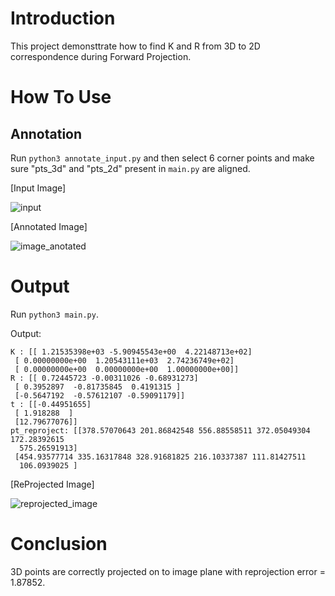 # Introduction
This project demonsttrate how to find K and R from 3D to 2D correspondence during 
Forward Projection.

# How To Use

## Annotation
Run `python3 annotate_input.py` and then select 6 corner points and make sure "pts_3d" and "pts_2d"
present in `main.py` are aligned.

[Input Image]

![input](https://user-images.githubusercontent.com/22910010/236404103-f862b879-6b8f-4f0b-a791-bddc67df3543.png)

[Annotated Image]

![image_anotated](https://user-images.githubusercontent.com/22910010/236404275-4b2d04ff-ead8-4c40-81e3-b554864e930f.png)

# Output

Run `python3 main.py`.

Output:

```
K : [[ 1.21535398e+03 -5.90945543e+00  4.22148713e+02]
 [ 0.00000000e+00  1.20543111e+03  2.74236749e+02]
 [ 0.00000000e+00  0.00000000e+00  1.00000000e+00]]
R : [[ 0.72445723 -0.00311026 -0.68931273]
 [ 0.3952897  -0.81735845  0.4191315 ]
 [-0.5647192  -0.57612107 -0.59091179]]
t : [[-0.44951655]
 [ 1.918288  ]
 [12.79677076]]
pt_reproject: [[378.57070643 201.86842548 556.88558511 372.05049304 172.28392615
  575.26591913]
 [454.93577714 335.16317848 328.91681825 216.10337387 111.81427511
  106.0939025 ]

```

[ReProjected Image]

![reprojected_image](https://user-images.githubusercontent.com/22910010/236404490-8aaf5a3b-8468-48b7-bc49-c11110df77a1.jpg)


# Conclusion

3D points are correctly projected on to image plane with reprojection error = 1.87852.
